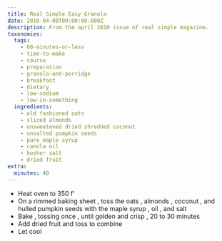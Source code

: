```yaml
---
title: Real Simple Easy Granola
date: 2010-04-08T00:00:00.000Z
description: From the april 2010 issue of real simple magazine.
taxonomies:
  tags:
    - 60-minutes-or-less
    - time-to-make
    - course
    - preparation
    - granola-and-porridge
    - breakfast
    - dietary
    - low-sodium
    - low-in-something
  ingredients:
    - old fashioned oats
    - sliced almonds
    - unsweetened dried shredded coconut
    - unsalted pumpkin seeds
    - pure maple syrup
    - canola oil
    - kosher salt
    - dried fruit
extra:
  minutes: 40
---
```

 - Heat oven to 350 f'
 - On a rimmed baking sheet , toss the oats , almonds , coconut , and hulled pumpkin seeds with the maple syrup , oil , and salt
 - Bake , tossing once , until golden and crisp , 20 to 30 minutes
 - Add dried fruit and toss to combine
 - Let cool
